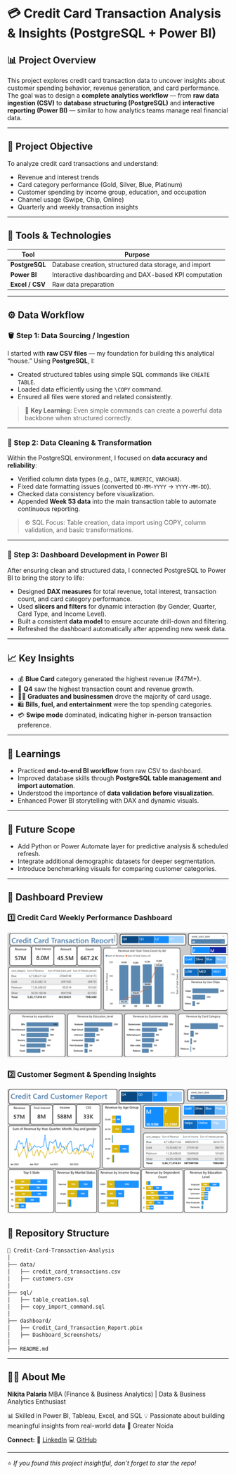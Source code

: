 

# 💳 Credit Card Transaction Analysis & Insights (PostgreSQL + Power BI)

## 📊 Project Overview

This project explores credit card transaction data to uncover insights about customer spending behavior, revenue generation, and card performance.
The goal was to design a **complete analytics workflow** — from **raw data ingestion (CSV)** to **database structuring (PostgreSQL)** and **interactive reporting (Power BI)** — similar to how analytics teams manage real financial data.

---

## 🎯 Project Objective

To analyze credit card transactions and understand:

* Revenue and interest trends
* Card category performance (Gold, Silver, Blue, Platinum)
* Customer spending by income group, education, and occupation
* Channel usage (Swipe, Chip, Online)
* Quarterly and weekly transaction insights

---

## 🧩 Tools & Technologies

| Tool            | Purpose                                                |
| --------------- | ------------------------------------------------------ |
| **PostgreSQL**  | Database creation, structured data storage, and import |
| **Power BI**    | Interactive dashboarding and DAX-based KPI computation |
| **Excel / CSV** | Raw data preparation                                   |

---

## ⚙️ Data Workflow

### 🪣 Step 1: Data Sourcing / Ingestion

I started with **raw CSV files** — my foundation for building this analytical “house.”
Using **PostgreSQL**, I:

* Created structured tables using simple SQL commands like `CREATE TABLE`.
* Loaded data efficiently using the `\COPY` command.
* Ensured all files were stored and related consistently.

> 🧠 **Key Learning:** Even simple commands can create a powerful data backbone when structured correctly.

---

### 🧹 Step 2: Data Cleaning & Transformation

Within the PostgreSQL environment, I focused on **data accuracy and reliability**:

* Verified column data types (e.g., `DATE`, `NUMERIC`, `VARCHAR`).
* Fixed date formatting issues (converted `DD-MM-YYYY` → `YYYY-MM-DD`).
* Checked data consistency before visualization.
* Appended **Week 53 data** into the main transaction table to automate continuous reporting.

> ⚙️ SQL Focus: Table creation, data import using COPY, column validation, and basic transformations.

---

### 🧠 Step 3: Dashboard Development in Power BI

After ensuring clean and structured data, I connected PostgreSQL to Power BI to bring the story to life:

* Designed **DAX measures** for total revenue, total interest, transaction count, and card category performance.
* Used **slicers and filters** for dynamic interaction (by Gender, Quarter, Card Type, and Income Level).
* Built a consistent **data model** to ensure accurate drill-down and filtering.
* Refreshed the dashboard automatically after appending new week data.

---

## 📈 Key Insights

* 💰 **Blue Card** category generated the highest revenue (₹47M+).
* 📆 **Q4** saw the highest transaction count and revenue growth.
* 🧑‍🎓 **Graduates and businessmen** drove the majority of card usage.
* 🛍️ **Bills, fuel, and entertainment** were the top spending categories.
* 💳 **Swipe mode** dominated, indicating higher in-person transaction preference.

---

## 🧩 Learnings

* Practiced **end-to-end BI workflow** from raw CSV to dashboard.
* Improved database skills through **PostgreSQL table management and import automation**.
* Understood the importance of **data validation before visualization**.
* Enhanced Power BI storytelling with DAX and dynamic visuals.

---

## 🚀 Future Scope

* Add Python or Power Automate layer for predictive analysis & scheduled refresh.
* Integrate additional demographic datasets for deeper segmentation.
* Introduce benchmarking visuals for comparing customer categories.

---
## 📸 Dashboard Preview

### 1️⃣ Credit Card Weekly Performance Dashboard
![Credit Card Dashboard](https://github.com/N-09-palaria/POWER-BI-credit-card-dashboard/blob/main/Screenshot%202025-09-20%20234935.png)

### 2️⃣ Customer Segment & Spending Insights
![Customer Insights](https://github.com/N-09-palaria/POWER-BI-credit-card-dashboard/blob/main/Screenshot%202025-09-20%20204807.png)


## 📂 Repository Structure

```
📁 Credit-Card-Transaction-Analysis
│
├── data/
│   ├── credit_card_transactions.csv
│   ├── customers.csv
│
├── sql/
│   ├── table_creation.sql
│   ├── copy_import_command.sql
│
├── dashboard/
│   ├── Credit_Card_Transaction_Report.pbix
│   ├── Dashboard_Screenshots/
│
├── README.md
```

---

## 👩‍💻 About Me

**Nikita Palaria**
MBA (Finance & Business Analytics) | Data & Business Analytics Enthusiast

📊 Skilled in Power BI, Tableau, Excel, and SQL
💡 Passionate about building meaningful insights from real-world data
📍 Greater Noida 

**Connect:**
🔗 [LinkedIn](https://linkedin.com/in/nikita-palaria)
💻 [GitHub](https://github.com/NikitaPalaria)

---

⭐ *If you found this project insightful, don’t forget to star the repo!*

